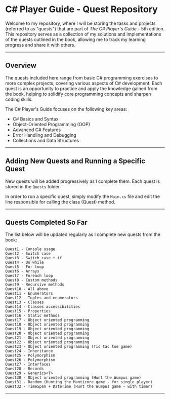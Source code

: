 # C# Player Guide - Quest Repository

Welcome to my repository, where I will be storing the tasks and projects (referred to as "quests") that are part of *The C# Player's Guide* - 5th edition. This repository serves as a collection of my solutions and implementations of the quests outlined in the book, allowing me to track my learning progress and share it with others.

---

## Overview

The quests included here range from basic C# programming exercises to more complex projects, covering various aspects of C# development. Each quest is an opportunity to practice and apply the knowledge gained from the book, helping to solidify core programming concepts and sharpen coding skills. 

The C# Player's Guide focuses on the following key areas:
- C# Basics and Syntax
- Object-Oriented Programming (OOP)
- Advanced C# Features
- Error Handling and Debugging
- Collections and Data Structures

---

## Adding New Quests and Running a Specific Quest

New quests will be added progressively as I complete them. Each quest is stored in the `Quests` folder.

In order to run a specific quest, simply modify the `Main.cs` file and edit the line responsible for calling the class (Quest) method.

---

## Quests Completed So Far
The list below will be updated regularly as I complete new quests from the book:

    Quest1 - Console usage
    Quest2 - Switch case
    Quest3 - Switch case + if
    Quest4 - Do while
    Quest5 - For loop
    Quest6 - Arrays
    Quest7 - Foreach loop
    Quest8 - Custom methods
    Quest9 - Recursive methods
    Quest10 - All above
    Quest11 - Enumerators
    Quest12 - Tuples and enumerators
    Quest13 - Classes
    Quest14 - Classes accessibilities
    Quest15 - Properties
    Quest16 - Static methods
    Quest17 - Object oriented programming
    Quest18 - Object oriented programming
    Quest19 - Object oriented programming
    Quest20 - Object oriented programming
    Quest21 - Object oriented programming
    Quest22 - Object oriented programming
    Quest23 - Object oriented programming (Tic tac toe game)
    Quest24 - Inheritance
    Quest25 - Polymorphism
    Quest26 - Polymorphism
    Quest27 - Interfaces
    Quest28 - Records
    Quest29 - Generics<T>
    Quest30 - Object oriented programming (Hunt the Wumpus game)
    Quest31 - Random (Hunting the Manticore game - for single player)
    Quest32 - TimeSpan + DateTime (Hunt the Wumpus game - with timer)

---
